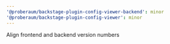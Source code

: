 ```yaml
---
'@proberaum/backstage-plugin-config-viewer-backend': minor
'@proberaum/backstage-plugin-config-viewer': minor
---
```


Align frontend and backend version numbers